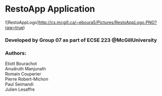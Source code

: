 # RestoApp Application  
![RestoAppLogo]http://cs.mcgill.ca/~eboura5/Pictures/RestoAppLogo.PNG?raw=true)  

### Developed by Group 07 as part of ECSE 223 @McGillUniversity  
### Authors: 
   Eliott Bourachot  
   Anudruth Manjunath  
   Romain Couperier  
   Pierre Robert-Michon  
   Paul Seimandi  
   Julien Lesaffre  
